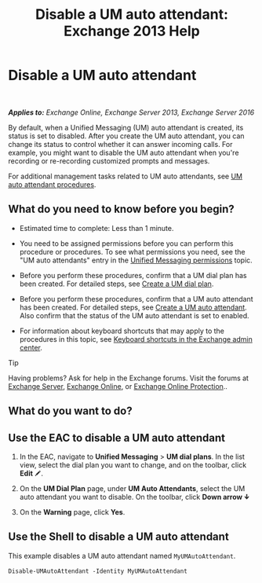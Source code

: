 ﻿---
title: 'Disable a UM auto attendant: Exchange 2013 Help'
TOCTitle: Disable a UM auto attendant
ms:assetid: ad79f374-f68f-430b-8b9c-2c841e1c55ae
ms:mtpsurl: https://technet.microsoft.com/en-us/library/Bb124228(v=EXCHG.150)
ms:contentKeyID: 49315491
ms.date: 12/10/2017
mtps_version: v=EXCHG.150
---

# Disable a UM auto attendant

 

_**Applies to:** Exchange Online, Exchange Server 2013, Exchange Server 2016_


By default, when a Unified Messaging (UM) auto attendant is created, its status is set to disabled. After you create the UM auto attendant, you can change its status to control whether it can answer incoming calls. For example, you might want to disable the UM auto attendant when you're recording or re-recording customized prompts and messages.

For additional management tasks related to UM auto attendants, see [UM auto attendant procedures](um-auto-attendant-procedures-exchange-2013-help.md).

## What do you need to know before you begin?

  - Estimated time to complete: Less than 1 minute.

  - You need to be assigned permissions before you can perform this procedure or procedures. To see what permissions you need, see the "UM auto attendants" entry in the [Unified Messaging permissions](unified-messaging-permissions-exchange-2013-help.md) topic.

  - Before you perform these procedures, confirm that a UM dial plan has been created. For detailed steps, see [Create a UM dial plan](create-a-um-dial-plan-exchange-2013-help.md).

  - Before you perform these procedures, confirm that a UM auto attendant has been created. For detailed steps, see [Create a UM auto attendant](create-a-um-auto-attendant-exchange-2013-help.md). Also confirm that the status of the UM auto attendant is set to enabled.

  - For information about keyboard shortcuts that may apply to the procedures in this topic, see [Keyboard shortcuts in the Exchange admin center](keyboard-shortcuts-in-the-exchange-admin-center-exchange-online-protection-help.md).


> [!TIP]
> Having problems? Ask for help in the Exchange forums. Visit the forums at <A href="https://go.microsoft.com/fwlink/p/?linkid=60612">Exchange Server</A>, <A href="https://go.microsoft.com/fwlink/p/?linkid=267542">Exchange Online</A>, or <A href="https://go.microsoft.com/fwlink/p/?linkid=285351">Exchange Online Protection</A>..



## What do you want to do?

## Use the EAC to disable a UM auto attendant

1.  In the EAC, navigate to **Unified Messaging** \> **UM dial plans**. In the list view, select the dial plan you want to change, and on the toolbar, click **Edit** ![Edit icon](images/JJ218640.6f53ccb2-1f13-4c02-bea0-30690e6ea71d(EXCHG.150).gif "Edit icon").

2.  On the **UM Dial Plan** page, under **UM Auto Attendants**, select the UM auto attendant you want to disable. On the toolbar, click **Down arrow** ![Down Arrow Icon](images/JJ150576.ef5ca57d-a033-457b-bd92-6361877c33d0(EXCHG.150).gif "Down Arrow Icon")

3.  On the **Warning** page, click **Yes**.

## Use the Shell to disable a UM auto attendant

This example disables a UM auto attendant named `MyUMAutoAttendant`.

    Disable-UMAutoAttendant -Identity MyUMAutoAttendant

